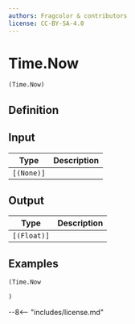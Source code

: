 ```yaml
---
authors: Fragcolor & contributors
license: CC-BY-SA-4.0
---
```



# Time.Now

```clojure
(Time.Now)
```


## Definition




## Input

| Type | Description |
|------|-------------|
| `[(None)]` |  |


## Output

| Type | Description |
|------|-------------|
| `[(Float)]` |  |


## Examples

```clojure
(Time.Now

)
```


--8<-- "includes/license.md"
